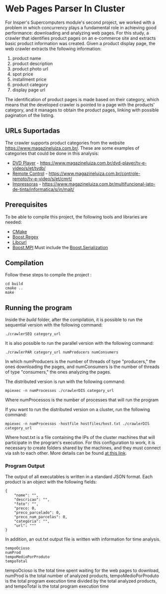 # Web Pages Parser In Cluster

For Insper's Supercomputers module's second project, we worked with a problem in which concurrency plays a fundamental role in achieving good performance: downloading and analyzing web pages. For this study, a crawler that identifies product pages on an e-commerce site and extracts basic product information was created. 
Given a product display page, the web crawler extracts the following information:

1. product name
2. product description
3. product photo url
4. spot price
5. installment price
6. product category
7. display page url

The identification of product pages is made based on their category, which means that the developed crawler is pointed to a page with the products' category, and it manages to obtain the product pages, linking with possible pagination of the listing.

## URLs Suportadas

The crawler supports product categories from the website https://www.magazineluiza.com.br/. These are some examples of categories that could be done in this analysis:

* [DVD Player](https://www.magazineluiza.com.br/dvd-player/tv-e-video/s/et/tvdb/) - https://www.magazineluiza.com.br/dvd-player/tv-e-video/s/et/tvdb/
* [Remote Control](https://www.magazineluiza.com.br/controle-remoto/tv-e-video/s/et/cmrt/) - https://www.magazineluiza.com.br/controle-remoto/tv-e-video/s/et/cmrt/
* [Impressoras](https://www.magazineluiza.com.br/multifuncional-jato-de-tinta/informatica/s/in/majt/) - https://www.magazineluiza.com.br/multifuncional-jato-de-tinta/informatica/s/in/majt/


## Prerequisites
To be able to compile this project, the following tools and libraries are needed:

* [CMake](https://cmake.org/)
* [Boost.Regex](https://www.boost.org/doc/libs/1_66_0/libs/regex/doc/html/index.html)
* [Libcurl](https://curl.haxx.se/libcurl/)
* [Boost.MPI](https://www.boost.org/doc/libs/1_64_0/doc/html/mpi.html)
Must include the [Boost.Serialization](https://www.boost.org/doc/libs/1_64_0/libs/serialization/doc/)

## Compilation

Follow these steps to compile the project :
```
cd build
cmake ..
make
```

## Running the program

Inside the _build_ folder, after the compilation, it is possible to run the sequential version with the following command:

```
./crawlerSEQ category_url
```
It is also possible to run the parallel version with the following command:
```
./crawlerPAR category_url numProducers numConsumers
```
In which numProducers is the number of threads of type "producers," the ones downloading the pages, and numConsumers is the number of threads of type "consumers," the ones analyzing the pages.

The distributed version is run with the following command:
```
mpiexec -n numProcessos ./crawlerDIS category_url
```
Where numProcessos is the number of processes that will run the program

If you want to run the distributed version on a cluster, run the following command:
```
mpiexec -n numProcessos -hostfile hostfiles/host.txt ./crawlerDIS category_url
```
Where host.txt is a file containing the IPs of the cluster machines that will participate in the program's execution. For this configuration to work, it is necessary to create folders shared by the machines, and they must connect via ssh to each other. More details can be found [at this link](http://mpitutorial.com/tutorials/running-an-mpi-cluster-within-a-lan/). 


### Program Output

The output of all executables is written in a standard JSON format. Each product is an object with the following fields:

```
{
    "nome": "",
    "descricao": "",
    "foto": "",
    "preco: 0,
    "preco_parcelado": 0,
    "preco_num_parcelas": 0,
    "categoria": "",
    "url": """
}
```

In addition, an out.txt output file is written with information for time analysis.

```
tempoOcioso
numProd
tempoMedioPorProduto
tempoTotal 
```
tempoOcioso is the total time spent waiting for the web pages to download, numProd is the total number of analyzed products, tempoMedioPorProduto is the total program execution time divided by the total analyzed products, and tempoTotal is the total program execution time
